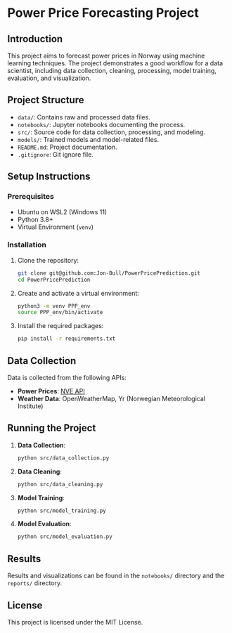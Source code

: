 # Power Price Forecasting Project

## Introduction
This project aims to forecast power prices in Norway using machine learning techniques. The project demonstrates a good workflow for a data scientist, including data collection, cleaning, processing, model training, evaluation, and visualization.

## Project Structure
- `data/`: Contains raw and processed data files.
- `notebooks/`: Jupyter notebooks documenting the process.
- `src/`: Source code for data collection, processing, and modeling.
- `models/`: Trained models and model-related files.
- `README.md`: Project documentation.
- `.gitignore`: Git ignore file.

## Setup Instructions

### Prerequisites
- Ubuntu on WSL2 (Windows 11)
- Python 3.8+
- Virtual Environment (`venv`)

### Installation
1. Clone the repository:
    ```sh
    git clone git@github.com:Jon-Bull/PowerPricePrediction.git
    cd PowerPricePrediction
    ```

2. Create and activate a virtual environment:
    ```sh
    python3 -m venv PPP_env
    source PPP_env/bin/activate
    ```

3. Install the required packages:
    ```sh
    pip install -r requirements.txt
    ```

## Data Collection
Data is collected from the following APIs:
- **Power Prices**: [NVE API](https://api.nve.no/doc/)
- **Weather Data**: OpenWeatherMap, Yr (Norwegian Meteorological Institute)

## Running the Project
1. **Data Collection**:
    ```sh
    python src/data_collection.py
    ```

2. **Data Cleaning**:
    ```sh
    python src/data_cleaning.py
    ```

3. **Model Training**:
    ```sh
    python src/model_training.py
    ```

4. **Model Evaluation**:
    ```sh
    python src/model_evaluation.py
    ```

## Results
Results and visualizations can be found in the `notebooks/` directory and the `reports/` directory.

## License
This project is licensed under the MIT License.
